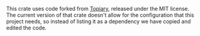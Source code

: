 This crate uses code forked from [Topiary](https://github.com/tweag/topiary), released under the MIT license.
The current version of that crate doesn't allow for the configuration that this project needs, so instead of listing it as a dependency we have copied and edited the code.
